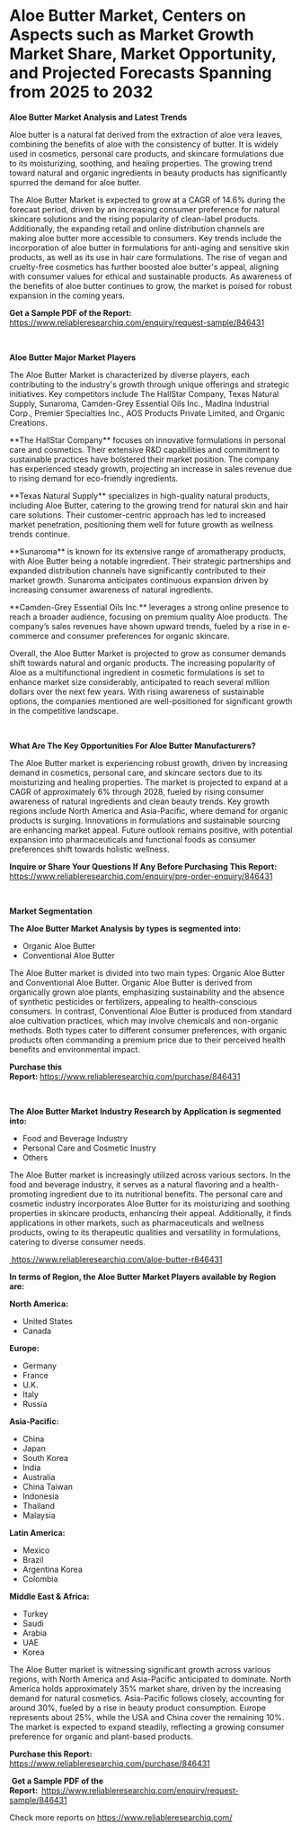 <p><h1>Aloe Butter Market, Centers on Aspects such as Market Growth Market Share, Market Opportunity, and Projected Forecasts Spanning from 2025 to 2032</h1></p><p><strong>Aloe Butter Market Analysis and Latest Trends</strong></p>
<p><p>Aloe butter is a natural fat derived from the extraction of aloe vera leaves, combining the benefits of aloe with the consistency of butter. It is widely used in cosmetics, personal care products, and skincare formulations due to its moisturizing, soothing, and healing properties. The growing trend toward natural and organic ingredients in beauty products has significantly spurred the demand for aloe butter.</p><p>The Aloe Butter Market is expected to grow at a CAGR of 14.6% during the forecast period, driven by an increasing consumer preference for natural skincare solutions and the rising popularity of clean-label products. Additionally, the expanding retail and online distribution channels are making aloe butter more accessible to consumers. Key trends include the incorporation of aloe butter in formulations for anti-aging and sensitive skin products, as well as its use in hair care formulations. The rise of vegan and cruelty-free cosmetics has further boosted aloe butter's appeal, aligning with consumer values for ethical and sustainable products. As awareness of the benefits of aloe butter continues to grow, the market is poised for robust expansion in the coming years.</p></p>
<p><strong>Get a Sample PDF of the Report:&nbsp;</strong> <a href="https://www.reliableresearchiq.com/enquiry/request-sample/846431?utm_campaign=2234&utm_medium=2&utm_source=Github&utm_content=ia&utm_term=30012025&utm_id=aloe-butter">https://www.reliableresearchiq.com/enquiry/request-sample/846431</a></p>
<p>&nbsp;</p>
<p><strong>Aloe Butter Major Market Players</strong></p>
<p><p>The Aloe Butter Market is characterized by diverse players, each contributing to the industry's growth through unique offerings and strategic initiatives. Key competitors include The HallStar Company, Texas Natural Supply, Sunaroma, Camden-Grey Essential Oils Inc., Madina Industrial Corp., Premier Specialties Inc., AOS Products Private Limited, and Organic Creations.</p><p>**The HallStar Company** focuses on innovative formulations in personal care and cosmetics. Their extensive R&D capabilities and commitment to sustainable practices have bolstered their market position. The company has experienced steady growth, projecting an increase in sales revenue due to rising demand for eco-friendly ingredients.</p><p>**Texas Natural Supply** specializes in high-quality natural products, including Aloe Butter, catering to the growing trend for natural skin and hair care solutions. Their customer-centric approach has led to increased market penetration, positioning them well for future growth as wellness trends continue.</p><p>**Sunaroma** is known for its extensive range of aromatherapy products, with Aloe Butter being a notable ingredient. Their strategic partnerships and expanded distribution channels have significantly contributed to their market growth. Sunaroma anticipates continuous expansion driven by increasing consumer awareness of natural ingredients.</p><p>**Camden-Grey Essential Oils Inc.** leverages a strong online presence to reach a broader audience, focusing on premium quality Aloe products. The company’s sales revenues have shown upward trends, fueled by a rise in e-commerce and consumer preferences for organic skincare.</p><p>Overall, the Aloe Butter Market is projected to grow as consumer demands shift towards natural and organic products. The increasing popularity of Aloe as a multifunctional ingredient in cosmetic formulations is set to enhance market size considerably, anticipated to reach several million dollars over the next few years. With rising awareness of sustainable options, the companies mentioned are well-positioned for significant growth in the competitive landscape.</p></p>
<p>&nbsp;</p>
<p><strong>What Are The Key Opportunities For Aloe Butter Manufacturers?</strong></p>
<p><p>The Aloe Butter market is experiencing robust growth, driven by increasing demand in cosmetics, personal care, and skincare sectors due to its moisturizing and healing properties. The market is projected to expand at a CAGR of approximately 6% through 2028, fueled by rising consumer awareness of natural ingredients and clean beauty trends. Key growth regions include North America and Asia-Pacific, where demand for organic products is surging. Innovations in formulations and sustainable sourcing are enhancing market appeal. Future outlook remains positive, with potential expansion into pharmaceuticals and functional foods as consumer preferences shift towards holistic wellness.</p></p>
<p><strong>Inquire or Share Your Questions If Any Before Purchasing This Report:</strong> <a href="https://www.reliableresearchiq.com/enquiry/pre-order-enquiry/846431?utm_campaign=2234&utm_medium=2&utm_source=Github&utm_content=ia&utm_term=30012025&utm_id=aloe-butter">https://www.reliableresearchiq.com/enquiry/pre-order-enquiry/846431</a></p>
<p>&nbsp;</p>
<p><strong>Market Segmentation</strong></p>
<p><strong>The Aloe Butter Market Analysis by types is segmented into:</strong></p>
<p><ul><li>Organic Aloe Butter</li><li>Conventional Aloe Butter</li></ul></p>
<p><p>The Aloe Butter market is divided into two main types: Organic Aloe Butter and Conventional Aloe Butter. Organic Aloe Butter is derived from organically grown aloe plants, emphasizing sustainability and the absence of synthetic pesticides or fertilizers, appealing to health-conscious consumers. In contrast, Conventional Aloe Butter is produced from standard aloe cultivation practices, which may involve chemicals and non-organic methods. Both types cater to different consumer preferences, with organic products often commanding a premium price due to their perceived health benefits and environmental impact.</p></p>
<p><strong>Purchase this Report:&nbsp;</strong><a href="https://www.reliableresearchiq.com/purchase/846431?utm_campaign=2234&utm_medium=2&utm_source=Github&utm_content=ia&utm_term=30012025&utm_id=aloe-butter">https://www.reliableresearchiq.com/purchase/846431</a></p>
<p>&nbsp;</p>
<p><strong>The Aloe Butter Market Industry Research by Application is segmented into:</strong></p>
<p><ul><li>Food and Beverage Industry</li><li>Personal Care and Cosmetic Inustry</li><li>Others</li></ul></p>
<p><p>The Aloe Butter market is increasingly utilized across various sectors. In the food and beverage industry, it serves as a natural flavoring and a health-promoting ingredient due to its nutritional benefits. The personal care and cosmetic industry incorporates Aloe Butter for its moisturizing and soothing properties in skincare products, enhancing their appeal. Additionally, it finds applications in other markets, such as pharmaceuticals and wellness products, owing to its therapeutic qualities and versatility in formulations, catering to diverse consumer needs.</p></p>
<p><a href="https://www.reliableresearchiq.com/aloe-butter-r846431?utm_campaign=2234&utm_medium=2&utm_source=Github&utm_content=ia&utm_term=30012025&utm_id=aloe-butter">&nbsp;https://www.reliableresearchiq.com/aloe-butter-r846431</a></p>
<p><strong>In terms of Region, the Aloe Butter Market Players available by Region are:</strong></p>
<p>
    <p> <strong> North America: </strong>
        <ul>
            <li>United States</li>
            <li>Canada</li>
        </ul>
        </p> 
    <p> <strong> Europe: </strong>
        <ul>
            <li>Germany</li>
            <li>France</li>
            <li>U.K.</li>
            <li>Italy</li>
            <li>Russia</li>
        </ul>
        </p> 
    <p> <strong> Asia-Pacific: </strong>
        <ul>
            <li>China</li>
            <li>Japan</li>
            <li>South Korea</li>
            <li>India</li>
            <li>Australia</li>
            <li>China Taiwan</li>
            <li>Indonesia</li>
            <li>Thailand</li>
            <li>Malaysia</li>
        </ul>
        </p> 
    <p> <strong> Latin America: </strong>
        <ul>
            <li>Mexico</li>
            <li>Brazil</li>
            <li>Argentina Korea</li>
            <li>Colombia</li>
        </ul>
        </p> 
    <p> <strong> Middle East & Africa: </strong>
        <ul>
            <li>Turkey</li>
            <li>Saudi</li>
            <li>Arabia</li>
            <li>UAE</li>
            <li>Korea</li>
        </ul>
    </p>
    </p>
<p><p>The Aloe Butter market is witnessing significant growth across various regions, with North America and Asia-Pacific anticipated to dominate. North America holds approximately 35% market share, driven by the increasing demand for natural cosmetics. Asia-Pacific follows closely, accounting for around 30%, fueled by a rise in beauty product consumption. Europe represents about 25%, while the USA and China cover the remaining 10%. The market is expected to expand steadily, reflecting a growing consumer preference for organic and plant-based products.</p></p>
<p><strong>Purchase this Report: </strong><a href="https://www.reliableresearchiq.com/purchase/846431?utm_campaign=2234&utm_medium=2&utm_source=Github&utm_content=ia&utm_term=30012025&utm_id=aloe-butter">https://www.reliableresearchiq.com/purchase/846431</a></p>
<p>&nbsp;<strong>Get a Sample PDF of the Report:&nbsp;&nbsp;</strong><a href="https://www.reliableresearchiq.com/enquiry/request-sample/846431?utm_campaign=2234&utm_medium=2&utm_source=Github&utm_content=ia&utm_term=30012025&utm_id=aloe-butter">https://www.reliableresearchiq.com/enquiry/request-sample/846431</a></p>
<p><strong></strong></p>
<p>Check more reports on <a href="https://www.reliableresearchiq.com/?utm_campaign=2234&utm_medium=2&utm_source=Github&utm_content=ia&utm_term=30012025&utm_id=aloe-butter">https://www.reliableresearchiq.com/</a></p>